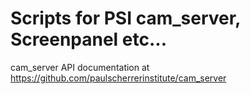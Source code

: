 # Scripts for PSI cam_server, Screenpanel etc...

cam_server API documentation at https://github.com/paulscherrerinstitute/cam_server
